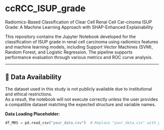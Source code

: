 # ccRCC_ISUP_grade
Radiomics-Based Classification of Clear Cell Renal Cell Car-cinoma ISUP Grade: A Machine Learning Approach with SHAP-Enhanced Explainability

This repository contains the Jupyter Notebook developed for the classification of ISUP grade in renal cell carcinoma using radiomics features and machine learning models, including Support Vector Machines (SVM), Random Forest, and Logistic Regression. The pipeline supports performance evaluation through various metrics and ROC curve analysis.

---

## 📂 Data Availability

The dataset used in this study is not publicly available due to institutional and ethical restrictions.  
As a result, the notebook will not execute correctly unless the user provides a compatible dataset matching the expected structure and variable names.

**Data Loading Placeholder:**
```python
df_MRS = pd.read_csv("your_data.csv")  # Replace "your_data.csv" with your own dataset
